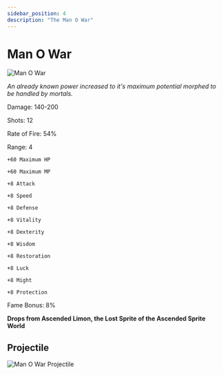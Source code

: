 ```yaml
---
sidebar_position: 4
description: "The Man O War"
---
```


# Man O War

![Man O War](https://vwiki.valorserver.com/api/item/picture/man%20o%20war)

<i>An already known power increased to it's maximum potential morphed to be handled by mortals.</i>

Damage: 140-200

Shots: 12

Rate of Fire: 54%

Range: 4

    +60 Maximum HP
    
    +60 Maximum MP
    
    +8 Attack
    
    +8 Speed
    
    +8 Defense
    
    +8 Vitality
    
    +8 Dexterity

    +8 Wisdom

    +8 Restoration

    +8 Luck

    +8 Might

    +8 Protection


Fame Bonus: 8%

**Drops from Ascended Limon, the Lost Sprite of the Ascended Sprite World**

## Projectile

![Man O War Projectile](https://cdn.discordapp.com/attachments/953134990428868629/953300313220190238/manowar.gif)
